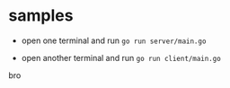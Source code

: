 # samples

- open one terminal and run `go run server/main.go`

- open another terminal and run `go run client/main.go`

bro
